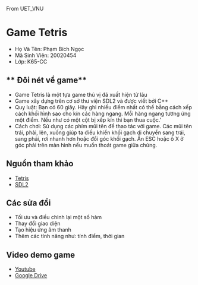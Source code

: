 From UET_VNU 
# **Game Tetris**
* Họ Và Tên: Phạm Bích Ngọc
* Mã Sinh Viên: 20020454
* Lớp: K65-CC
## ** Đôi nét về game**
* Game Tetris là một tựa game thú vị đã xuất hiện từ lâu
* Game xây dựng trên cơ sở thư viện SDL2 và được viết bởi C++
* Quy luật: Bạn có 60 giây. Hãy ghi nhiều điểm nhất có thể bằng cách xếp cách khối hình sao cho kín các hàng ngang. Mỗi hàng ngang tương ứng một điểm. Nếu như có một cột bị xếp kín thì bạn thua cuộc.'
* Cách chơi: Sử dụng các phím mũi tên để thao tác với game. Các mũi tên trái, phải, lên, xuống giúp ta điều khiển khối gạch di chuyển sang trái, sang phải, rơi nhanh hơn hoặc đổi góc khối gạch. Ấn ESC hoặc ô X ở góc phải trên màn hình nếu muốn thoát game giữa chừng.
## Nguồn tham khảo
* [Tetris](https://www.youtube.com/watch?v=htfB7D2ruXw)
* [SDL2](https://lazyfoo.net/tutorials/SDL/index.php)
## Các sửa đổi
* Tối ưu và điều chỉnh lại một số hàm
* Thay đổi giao diện
* Tạo hiệu ứng âm thanh
* Thêm các tính năng như: tính điểm, thời gian
## Video demo game
* [Youtube](https://www.youtube.com/watch?v=UN4ADMrrpOk)
* [Google Drive](https://drive.google.com/file/d/1FU5qjsPxEqNpFtEq7iw4R8PCn2t1ixOn/view?usp=sharing)
